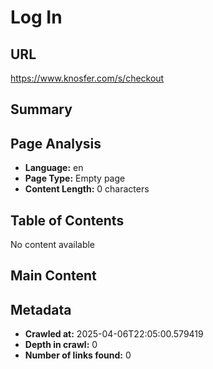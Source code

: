 # Log In

## URL
https://www.knosfer.com/s/checkout

## Summary


## Page Analysis
- **Language:** en
- **Page Type:** Empty page
- **Content Length:** 0 characters

## Table of Contents
No content available

## Main Content


## Metadata
- **Crawled at:** 2025-04-06T22:05:00.579419
- **Depth in crawl:** 0
- **Number of links found:** 0
